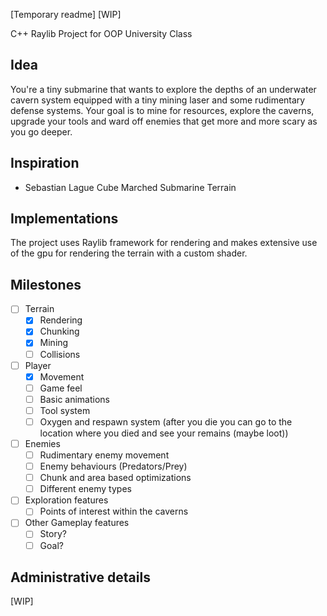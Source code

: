 [Temporary readme] [WIP]

C++ Raylib Project for OOP University Class

## Idea
  You're a tiny submarine that wants to explore the depths of an underwater cavern system equipped with a tiny mining laser and some rudimentary defense systems. Your goal is to mine for resources, explore the caverns, upgrade your tools and ward off enemies that get more and more scary as you go deeper.

## Inspiration
- Sebastian Lague Cube Marched Submarine Terrain

## Implementations
  The project uses Raylib framework for rendering and makes extensive use of the gpu for rendering the terrain with a custom shader.

## Milestones
- [ ] Terrain
  - [X] Rendering
  - [X] Chunking
  - [X] Mining
  - [ ] Collisions
- [ ] Player
  - [X] Movement
  - [ ] Game feel
  - [ ] Basic animations
  - [ ] Tool system
  - [ ] Oxygen and respawn system (after you die you can go to the location where you died and see your remains (maybe loot))
- [ ] Enemies
  - [ ] Rudimentary enemy movement
  - [ ] Enemy behaviours (Predators/Prey)
  - [ ] Chunk and area based optimizations
  - [ ] Different enemy types
- [ ] Exploration features
  - [ ] Points of interest within the caverns
- [ ] Other Gameplay features
  - [ ] Story?
  - [ ] Goal?

## Administrative details
[WIP]
